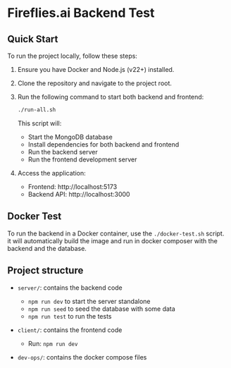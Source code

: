 # Fireflies.ai Backend Test

## Quick Start

To run the project locally, follow these steps:

1. Ensure you have Docker and Node.js (v22+) installed.

2. Clone the repository and navigate to the project root.

3. Run the following command to start both backend and frontend:

   ```bash
   ./run-all.sh
   ```

   This script will:

   - Start the MongoDB database
   - Install dependencies for both backend and frontend
   - Run the backend server
   - Run the frontend development server

4. Access the application:
   - Frontend: http://localhost:5173
   - Backend API: http://localhost:3000

## Docker Test

To run the backend in a Docker container, use the `./docker-test.sh` script.
it will automatically build the image and run in docker composer with the backend and the database.

## Project structure

- `server/`: contains the backend code

  - `npm run dev` to start the server standalone
  - `npm run seed` to seed the database with some data
  - `npm run test` to run the tests

- `client/`: contains the frontend code

  - Run: `npm run dev`

- `dev-ops/`: contains the docker compose files
